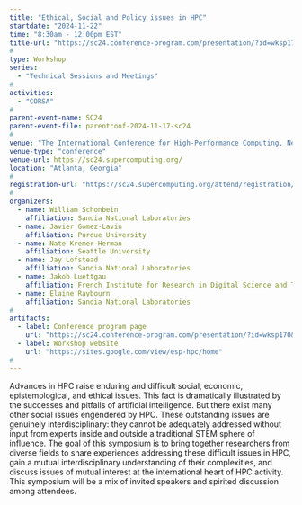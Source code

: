 ```yaml
---
title: "Ethical, Social and Policy issues in HPC"
startdate: "2024-11-22"
time: "8:30am - 12:00pm EST"
title-url: "https://sc24.conference-program.com/presentation/?id=wksp170&sess=sess291"
#
type: Workshop 
series: 
  - "Technical Sessions and Meetings"
#
activities:
  - "CORSA"
#
parent-event-name: SC24
parent-event-file: parentconf-2024-11-17-sc24
#
venue: "The International Conference for High-Performance Computing, Networking, Storage, and Analysis (SC24)"
venue-type: "conference"
venue-url: https://sc24.supercomputing.org/
location: "Atlanta, Georgia"
#
registration-url: "https://sc24.supercomputing.org/attend/registration/"
#
organizers:
  - name: William Schonbein
    affiliation: Sandia National Laboratories
  - name: Javier Gomez-Lavin
    affiliation: Purdue University
  - name: Nate Kremer-Herman
    affiliation: Seattle University
  - name: Jay Lofstead
    affiliation: Sandia National Laboratories
  - name: Jakob Luettgau
    affiliation: French Institute for Research in Digital Science and Technology (Inria)
  - name: Elaine Raybourn
    affiliation: Sandia National Laboratories
#
artifacts:
  - label: Conference program page
    url: "https://sc24.conference-program.com/presentation/?id=wksp170&sess=sess291"
  - label: Workshop website
    url: "https://sites.google.com/view/esp-hpc/home"
#
---
```

Advances in HPC raise enduring and difficult social, economic, epistemological, and ethical issues. This fact is dramatically illustrated by the successes and pitfalls of artificial intelligence. But there exist many other social issues engendered by HPC. These outstanding issues are genuinely interdisciplinary: they cannot be adequately addressed without input from experts inside and outside a traditional STEM sphere of influence. The goal of this symposium is to bring together researchers from diverse fields to share experiences addressing these difficult issues in HPC, gain a mutual interdisciplinary understanding of their complexities, and discuss issues of mutual interest at the international heart of HPC activity. This symposium will be a mix of invited speakers and spirited discussion among attendees.